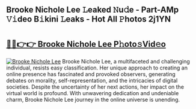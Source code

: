 ## Brooke Nichole Lee 𝙻eaked 𝙽u𝚍e - Part-AMp 𝚅𝚒deo B𝚒kini 𝙻eaks - Hot All 𝙿hotos 2j1YN

# <h2><a href="http://ld05q0.urlbe.top/?page=Brooke+Nichole+Lee">🔗🔗👉👉 Brooke Nichole Lee P𝚑oto𝚜Vid𝚎o</a></h2>

[![Brooke Nichole Lee](https://i.imgur.com/eBuTRDB.gif)](http://ld05q0.urlbe.top/?page=Brooke+Nichole+Lee)
Brooke Nichole Lee, a multifaceted and challenging individual, resists easy classification. Her unique approach to creating an online presence has fascinated and provoked observers, generating debates on morality, self-representation, and the intricacies of digital societies. Despite the uncertainty of her next actions, her impact on the virtual world is profound. With unwavering dedication and undeniable charm, Brooke Nichole Lee journey in the online universe is unending.
